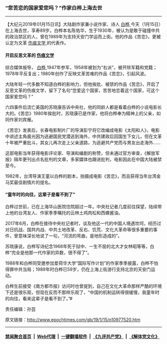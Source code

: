 ### “您苦恋的国家爱您吗？”作家白桦上海去世
------------------------

<p>
 【大纪元2019年01月15日讯】大陆剧作家兼小说作家、诗人
 <a href="http://www.epochtimes.com/gb/tag/%E7%99%BD%E6%A1%A6.html">
  白桦
 </a>
 今天（1月15日）在上海去世，享寿89岁。白桦本名陈佑华，生于1930年，被认为是敢于碰撞中共的政治禁区的人，曾在1989年为支持天安门学运而上街。他的作品《苦恋》，更被认定为文革
 <a href="http://www.epochtimes.com/gb/tag/%E4%BC%A4%E7%97%95%E6%96%87%E5%AD%A6.html">
  伤痕文学
 </a>
 的代表作。
</p>
<h4>
 开启反思文革的
 <a href="http://www.epochtimes.com/gb/tag/%E4%BC%A4%E7%97%95%E6%96%87%E5%AD%A6.html">
  伤痕文学
 </a>
</h4>
<p>
 综合媒体报导，
 <a href="http://www.epochtimes.com/gb/tag/%E7%99%BD%E6%A1%A6.html">
  白桦
 </a>
 1947年参军，1958年被划为“右派”，被开除军籍和党籍；1978年平反复出；1980年创作了反映文革苦难的作品《苦恋》，引起风波。
</p>
<p>
 大陆年轻一代多数不知道白桦的影响力，但他挨批、被禁的作品《苦恋》，开启了反思文革的伤痕文学，留下了名句“您爱这个国家，苦苦地恋着这个国家，可这个国家爱您吗？”
</p>
<p>
 六四事件后流亡美国的苏晓康告诉中央社，他的同龄人都是看着白桦的小说电影长大的。《苦恋》1980年挨批时，苏晓康已是作家，他将白桦奉为精神上的父亲，如同作家刘宾雁。
</p>
<p>
 《苦恋》发表后，长春电影制片厂的导演彭宁将它改编成电影《太阳和人》，电影中讲述主角晨光因为逃避国民党潜逃到海外，中共建政后回国生下女儿，但在文革十年被严重批斗，其女儿再次走上父亲道路，为逃避共产党而与男友出走海外……
</p>
<p>
 这部电影当年获得电影评论家、导演和编剧的称赞，但未通过官方审查，《解放军报》隔年更刊出点名批判的文章，多家媒体也跟进批判，电影因此在中国大陆被禁至今。
</p>
<p>
 1982年，台湾导演王童以白桦的剧本，拍摄成电影《苦恋》，而且获得当年台湾金马奖最佳剧情片的提名。
</p>
<h4>
 “童年时的向往，这辈子是看不到了”
</h4>
<p>
 白桦过世前，已在上海华山医院住院超过一年。中央社记者几度前往探望，陆续带上他的台湾友人、作家季季嘱托的云林土鸡肉松和西螺酱油。
</p>
<p>
 2017年6月，白桦在接待中央社记者时，谈及他这一代的中国人境遇坎坷，经历过对日抗战、国共内战、中共土地改革、反右、饥荒、文化大革命等很多重要的事件，曾意味深长地说了一句，“河流的弯曲，是地形造成的”。
</p>
<p>
 苏晓康说，白桦写诗纪念1968年死于狱中、一生不屈的北大才女林昭等等，白桦“完全是他那一代作家的异数，很不得了”。
</p>
<p>
 1988年和白桦同受邀参加爱荷华大学“国际写作计划”的作家季季披露，白桦不怕得罪中共当局；1989年时白桦已59岁，仍在上海上街游行支持北京的天安门运动。
</p>
<p>
 白桦生前接受《南方都市报》访问时也曾提到，自己在文化大革命那样严酷的环境下还是很乐观，但现在反而不那样乐观了，“中国的机制运转得很缓慢，我童年时的向往，看来这辈子是看不到了。”#
</p>
<p>
 责任编辑：孙芸
</p>

原文链接：http://www.epochtimes.com/gb/19/1/15/n10977520.htm


------------------------
#### [禁闻聚合首页](https://github.com/gfw-breaker/banned-news/blob/master/README.md) &nbsp;|&nbsp; [Web代理](https://github.com/gfw-breaker/open-proxy/blob/master/README.md) &nbsp;|&nbsp; [一键翻墙软件](https://github.com/gfw-breaker/nogfw/blob/master/README.md) &nbsp;|&nbsp; [《九评共产党》](https://github.com/gfw-breaker/9ping.md/blob/master/README.md#九评之一评共产党是什么) &nbsp;|&nbsp; [《解体党文化》](https://github.com/gfw-breaker/jtdwh.md/blob/master/README.md#绪论)